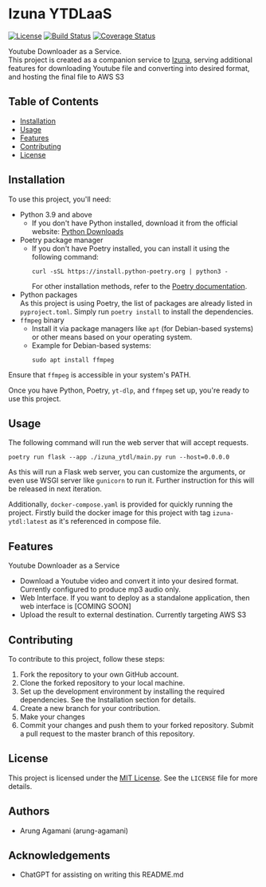 # Izuna YTDLaaS

[![License](https://img.shields.io/badge/License-MIT-blue.svg)](https://opensource.org/licenses/MIT)
[![Build Status](https://travis-ci.org/username/repo.svg?branch=master)](https://travis-ci.org/username/repo)
[![Coverage Status](https://coveralls.io/repos/github/username/repo/badge.svg?branch=master)](https://coveralls.io/github/username/repo?branch=master)

Youtube Downloader as a Service.  
This project is created as a companion service to [Izuna](https://github.com/arung-agamani/izuna), serving additional features for downloading Youtube file and converting into desired format, and hosting the final file to AWS S3

## Table of Contents

-   [Installation](#installation)
-   [Usage](#usage)
-   [Features](#features)
-   [Contributing](#contributing)
-   [License](#license)

## Installation

To use this project, you'll need:

-   Python 3.9 and above
    -   If you don't have Python installed, download it from the official website: [Python Downloads](https://www.python.org/downloads/)
-   Poetry package manager
    -   If you don't have Poetry installed, you can install it using the following command:
        ```
        curl -sSL https://install.python-poetry.org | python3 -
        ```
        For other installation methods, refer to the [Poetry documentation](https://python-poetry.org/docs/#installation).
-   Python packages  
    As this project is using Poetry, the list of packages are already listed in `pyproject.toml`. Simply run `poetry install` to install the dependencies.
-   `ffmpeg` binary
    -   Install it via package managers like `apt` (for Debian-based systems) or other means based on your operating system.
    -   Example for Debian-based systems:
        ```
        sudo apt install ffmpeg
        ```

Ensure that `ffmpeg` is accessible in your system's PATH.

Once you have Python, Poetry, `yt-dlp`, and `ffmpeg` set up, you're ready to use this project.

## Usage

The following command will run the web server that will accept requests.

```
poetry run flask --app ./izuna_ytdl/main.py run --host=0.0.0.0
```

As this will run a Flask web server, you can customize the arguments, or even use WSGI server like `gunicorn` to run it. Further instruction for this will be released in next iteration.

Additionally, `docker-compose.yaml` is provided for quickly running the project. Firstly build the docker image for this project with tag `izuna-ytdl:latest` as it's referenced in compose file.

## Features

Youtube Downloader as a Service

-   Download a Youtube video and convert it into your desired format. Currently configured to produce mp3 audio only.
-   Web Interface. If you want to deploy as a standalone application, then web interface is [COMING SOON]
-   Upload the result to external destination. Currently targeting AWS S3

## Contributing

To contribute to this project, follow these steps:

1. Fork the repository to your own GitHub account.
2. Clone the forked repository to your local machine.
3. Set up the development environment by installing the required dependencies. See the Installation section for details.
4. Create a new branch for your contribution.
5. Make your changes
6. Commit your changes and push them to your forked repository.
   Submit a pull request to the master branch of this repository.

## License

This project is licensed under the [MIT License](https://opensource.org/licenses/MIT). See the `LICENSE` file for more details.

<!-- ## Additional Sections (Optional)

You can include additional sections as per your project's needs. Here are a few examples:

### Documentation

Provide links to the project's documentation, if available.

### Roadmap

Outline the project's roadmap, future features, or planned updates. -->

## Authors

-   Arung Agamani (arung-agamani)

## Acknowledgements

-   ChatGPT for assisting on writing this README.md
